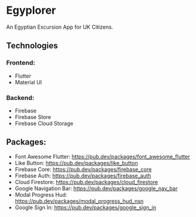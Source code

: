 # Egyplorer
An Egyptian Excursion App for UK Citizens.

## Technologies
### Frontend:
- Flutter
- Material UI
### Backend:
- Firebase
- Firebase Store
- Firebase Cloud Storage

## Packages:
- Font Awesome Flutter: https://pub.dev/packages/font_awesome_flutter
- Like Button: https://pub.dev/packages/like_button
- Firebase Core: https://pub.dev/packages/firebase_core
- Firebase Auth: https://pub.dev/packages/firebase_auth 
- Cloud Firestore: https://pub.dev/packages/cloud_firestore
- Google Navigation Bar: https://pub.dev/packages/google_nav_bar
- Modal Progress Hud: https://pub.dev/packages/modal_progress_hud_nsn
- Google Sign In: https://pub.dev/packages/google_sign_in
